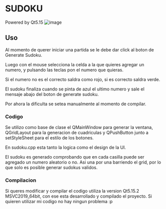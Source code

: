 # SUDOKU
Powered by Qt5.15
![image](https://github.com/JuanSobalvarro/SudokuQt/assets/114633789/4fc15f39-1877-4041-a723-ba9cde11ad7d)

## Uso
Al momento de querer iniciar una partida se le debe dar click al boton de Generate Sudoku.

Luego con el mouse selecciona la celda a la que quieres agregar un numero, y pulsando las teclas pon el numero que quieras.

Si el numero no es el correcto saldra como rojo, si es correcto saldra verde.

El sudoku finaliza cuando se pinta de azul el ultimo numero y sale el mensaje abajo del boton de generate sudoku.

Por ahora la dificulta se setea manualmente al momento de compilar.

### Codigo

Se utilizo como base de clase el QMainWindow para generar la ventana, QGridLayout para la generacion de cuadriculas y QPushButton junto a setStyleSheet para el estilo de los botones.

En sudoku.cpp esta tanto la logica como el design de la UI.

El sudoku es generado comprobando que en cada casilla puede ser agregado un numero aleatorio o no. Asi una por una barriendo el grid, por lo que solo es posible generar sudokus validos.

### Compilacion
Si queres modificar y compilar el codigo utiliza la version Qt5.15.2 MSVC2019_64bit, con ese esta desarrollado y compilado el proyecto. Si quieren utilizar mi codigo no hay ningun problema :p
